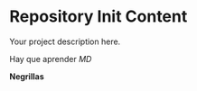 Repository Init Content
=======================

Your project description here.

Hay que aprender _MD_

**Negrillas**
